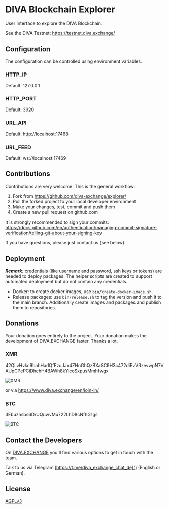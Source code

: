 # DIVA Blockchain Explorer

User Interface to explore the DIVA Blockchain.

See the DIVA Testnet: https://testnet.diva.exchange/

## Configuration
The configuration can be controlled using environment variables.

### HTTP_IP
Default: 127.0.0.1

### HTTP_PORT
Default: 3920

### URL_API
Default: http://localhost:17468

### URL_FEED
Default: ws://localhost:17469

## Contributions
Contributions are very welcome. This is the general workflow:

1. Fork from https://github.com/diva-exchange/explorer/
2. Pull the forked project to your local developer environment
3. Make your changes, test, commit and push them
4. Create a new pull request on github.com

It is strongly recommended to sign your commits: https://docs.github.com/en/authentication/managing-commit-signature-verification/telling-git-about-your-signing-key 

If you have questions, please just contact us (see below).

## Deployment

_**Remark:**_ credentials (like username and password, ssh keys or tokens) are needed to deploy packages. The helper scripts are created to support automated deployment but do not contain any credentials.

* Docker: to create docker images, use `bin/create-docker-image.sh`.
* Release packages: use `bin/release.sh` to tag the version and push it to the main branch. Additionally create images and packages and publish them to repositories. 

## Donations

Your donation goes entirely to the project. Your donation makes the development of DIVA.EXCHANGE faster. Thanks a lot.

### XMR

42QLvHvkc9bahHadQfEzuJJx4ZHnGhQzBXa8C9H3c472diEvVRzevwpN7VAUpCPePCiDhehH4BAWh8kYicoSxpusMmhfwgx

![XMR](https://www.diva.exchange/wp-content/uploads/2020/06/diva-exchange-monero-qr-code-1.jpg)

or via https://www.diva.exchange/en/join-in/

### BTC

3Ebuzhsbs6DrUQuwvMu722LhD8cNfhG1gs

![BTC](https://www.diva.exchange/wp-content/uploads/2020/06/diva-exchange-bitcoin-qr-code-1.jpg)

## Contact the Developers

On [DIVA.EXCHANGE](https://www.diva.exchange) you'll find various options to get in touch with the team.

Talk to us via Telegram [https://t.me/diva_exchange_chat_de]() (English or German).

## License

[AGPLv3](https://github.com/diva-exchange/explorer/blob/main/LICENSE)
